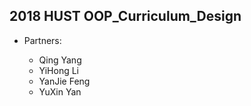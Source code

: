 ## 2018 HUST OOP_Curriculum_Design

- Partners:

  - Qing Yang
  - YiHong Li
  - YanJie Feng
  - YuXin Yan


